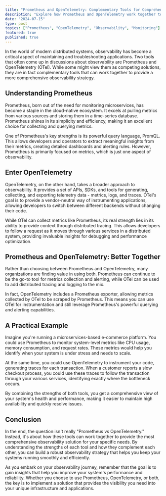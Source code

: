 ```yaml
---
title: "Prometheus and OpenTelemetry: Complementary Tools for Comprehensive Observability"
description: "Explore how Prometheus and OpenTelemetry work together to provide a robust observability solution for modern distributed systems."
date: "2024-07-15"
type: post
topics: ["Prometheus", "OpenTelemetry", "Observability", "Monitoring"]
featured: true
published: true
---
```


In the world of modern distributed systems, observability has become a critical aspect of maintaining and troubleshooting applications. Two tools that often come up in discussions about observability are Prometheus and OpenTelemetry (OTel). While some might view them as competing solutions, they are in fact complementary tools that can work together to provide a more comprehensive observability strategy.

## Understanding Prometheus

Prometheus, born out of the need for monitoring microservices, has become a staple in the cloud-native ecosystem. It excels at pulling metrics from various sources and storing them in a time-series database. Prometheus shines in its simplicity and efficiency, making it an excellent choice for collecting and querying metrics.

One of Prometheus's key strengths is its powerful query language, PromQL. This allows developers and operators to extract meaningful insights from their metrics, creating detailed dashboards and alerting rules. However, Prometheus is primarily focused on metrics, which is just one aspect of observability.

## Enter OpenTelemetry

OpenTelemetry, on the other hand, takes a broader approach to observability. It provides a set of APIs, SDKs, and tools for generating, collecting, and exporting telemetry data - metrics, logs, and traces. OTel's goal is to provide a vendor-neutral way of instrumenting applications, allowing developers to switch between different backends without changing their code.

While OTel can collect metrics like Prometheus, its real strength lies in its ability to provide context through distributed tracing. This allows developers to follow a request as it moves through various services in a distributed system, providing invaluable insights for debugging and performance optimization.

## Prometheus and OpenTelemetry: Better Together

Rather than choosing between Prometheus and OpenTelemetry, many organizations are finding value in using both. Prometheus can continue to be the go-to tool for metrics collection and alerting, while OTel can be used to add distributed tracing and logging to the mix.

In fact, OpenTelemetry includes a Prometheus exporter, allowing metrics collected by OTel to be scraped by Prometheus. This means you can use OTel for instrumentation and still leverage Prometheus's powerful querying and alerting capabilities.

## A Practical Example

Imagine you're running a microservices-based e-commerce platform. You could use Prometheus to monitor system-level metrics like CPU usage, memory consumption, and request rates. These metrics would help you identify when your system is under stress and needs to scale.

At the same time, you could use OpenTelemetry to instrument your code, generating traces for each transaction. When a customer reports a slow checkout process, you could use these traces to follow the transaction through your various services, identifying exactly where the bottleneck occurs.

By combining the strengths of both tools, you get a comprehensive view of your system's health and performance, making it easier to maintain high availability and quickly resolve issues.

## Conclusion

In the end, the question isn't really "Prometheus vs OpenTelemetry." Instead, it's about how these tools can work together to provide the most comprehensive observability solution for your specific needs. By understanding the strengths of each tool and how they complement each other, you can build a robust observability strategy that helps you keep your systems running smoothly and efficiently.

As you embark on your observability journey, remember that the goal is to gain insights that help you improve your system's performance and reliability. Whether you choose to use Prometheus, OpenTelemetry, or both, the key is to implement a solution that provides the visibility you need into your unique infrastructure and applications.